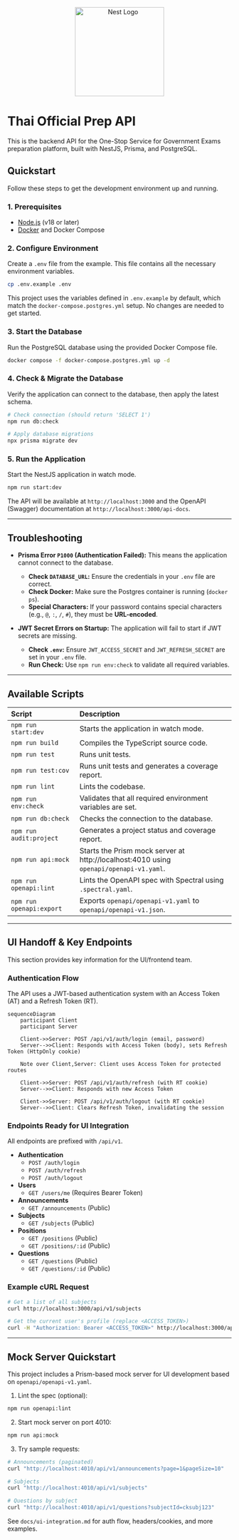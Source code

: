<p align="center">
  <a href="http://nestjs.com/" target="blank"><img src="https://nestjs.com/img/logo-small.svg" width="200" alt="Nest Logo" /></a>
</p>

# Thai Official Prep API

This is the backend API for the One-Stop Service for Government Exams preparation platform, built with NestJS, Prisma, and PostgreSQL.

## Quickstart

Follow these steps to get the development environment up and running.

### 1. Prerequisites

- [Node.js](https://nodejs.org/) (v18 or later)
- [Docker](https://www.docker.com/) and Docker Compose

### 2. Configure Environment

Create a `.env` file from the example. This file contains all the necessary environment variables.

```bash
cp .env.example .env
```

This project uses the variables defined in `.env.example` by default, which match the `docker-compose.postgres.yml` setup. No changes are needed to get started.

### 3. Start the Database

Run the PostgreSQL database using the provided Docker Compose file.

```bash
docker compose -f docker-compose.postgres.yml up -d
```

### 4. Check & Migrate the Database

Verify the application can connect to the database, then apply the latest schema.

```bash
# Check connection (should return 'SELECT 1')
npm run db:check

# Apply database migrations
npx prisma migrate dev
```

### 5. Run the Application

Start the NestJS application in watch mode.

```bash
npm run start:dev
```

The API will be available at `http://localhost:3000` and the OpenAPI (Swagger) documentation at `http://localhost:3000/api-docs`.

---

## Troubleshooting

- **Prisma Error `P1000` (Authentication Failed):** This means the application cannot connect to the database.
  - **Check `DATABASE_URL`:** Ensure the credentials in your `.env` file are correct.
  - **Check Docker:** Make sure the Postgres container is running (`docker ps`).
  - **Special Characters:** If your password contains special characters (e.g., `@`, `:`, `/`, `#`), they must be **URL-encoded**.

- **JWT Secret Errors on Startup:** The application will fail to start if JWT secrets are missing.
  - **Check `.env`:** Ensure `JWT_ACCESS_SECRET` and `JWT_REFRESH_SECRET` are set in your `.env` file.
  - **Run Check:** Use `npm run env:check` to validate all required variables.

---

## Available Scripts

| Script | Description |
| :--- | :--- |
| `npm run start:dev` | Starts the application in watch mode. |
| `npm run build` | Compiles the TypeScript source code. |
| `npm run test` | Runs unit tests. |
| `npm run test:cov` | Runs unit tests and generates a coverage report. |
| `npm run lint` | Lints the codebase. |
| `npm run env:check` | Validates that all required environment variables are set. |
| `npm run db:check` | Checks the connection to the database. |
| `npm run audit:project` | Generates a project status and coverage report. |
| `npm run api:mock` | Starts the Prism mock server at http://localhost:4010 using `openapi/openapi-v1.yaml`. |
| `npm run openapi:lint` | Lints the OpenAPI spec with Spectral using `.spectral.yaml`. |
| `npm run openapi:export` | Exports `openapi/openapi-v1.yaml` to `openapi/openapi-v1.json`. |

---

## UI Handoff & Key Endpoints

This section provides key information for the UI/frontend team.

### Authentication Flow

The API uses a JWT-based authentication system with an Access Token (AT) and a Refresh Token (RT).

```mermaid
sequenceDiagram
    participant Client
    participant Server

    Client->>Server: POST /api/v1/auth/login (email, password)
    Server-->>Client: Responds with Access Token (body), sets Refresh Token (HttpOnly cookie)

    Note over Client,Server: Client uses Access Token for protected routes

    Client->>Server: POST /api/v1/auth/refresh (with RT cookie)
    Server-->>Client: Responds with new Access Token

    Client->>Server: POST /api/v1/auth/logout (with RT cookie)
    Server-->>Client: Clears Refresh Token, invalidating the session
```

### Endpoints Ready for UI Integration

All endpoints are prefixed with `/api/v1`.

- **Authentication**
  - `POST /auth/login`
  - `POST /auth/refresh`
  - `POST /auth/logout`
- **Users**
  - `GET /users/me` (Requires Bearer Token)
- **Announcements**
  - `GET /announcements` (Public)
- **Subjects**
  - `GET /subjects` (Public)
- **Positions**
  - `GET /positions` (Public)
  - `GET /positions/:id` (Public)
- **Questions**
  - `GET /questions` (Public)
  - `GET /questions/:id` (Public)

### Example cURL Request

```bash
# Get a list of all subjects
curl http://localhost:3000/api/v1/subjects

# Get the current user's profile (replace <ACCESS_TOKEN>)
curl -H "Authorization: Bearer <ACCESS_TOKEN>" http://localhost:3000/api/v1/users/me
```

---

## Mock Server Quickstart

This project includes a Prism-based mock server for UI development based on `openapi/openapi-v1.yaml`.

1) Lint the spec (optional):

```bash
npm run openapi:lint
```

2) Start mock server on port 4010:

```bash
npm run api:mock
```

3) Try sample requests:

```bash
# Announcements (paginated)
curl "http://localhost:4010/api/v1/announcements?page=1&pageSize=10"

# Subjects
curl "http://localhost:4010/api/v1/subjects"

# Questions by subject
curl "http://localhost:4010/api/v1/questions?subjectId=cksubj123"
```

See `docs/ui-integration.md` for auth flow, headers/cookies, and more examples.
